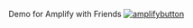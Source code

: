 Demo for Amplify with Friends
[![amplifybutton](https://oneclick.amplifyapp.com/button.svg)](https://console.aws.amazon.com/amplify/home#/deploy?repo=https://github.com/brnmye/favorite-movies)
